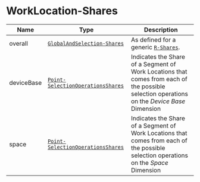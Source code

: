 # WorkLocation-Shares

Name        |Type      | Description
------------|----------|------------
overall | [`GlobalAndSelection-Shares`](/api/reference/data-models/global-and-selection-share.md) | As defined for a generic [`R-Shares`](/api/reference/data-modelsata-models/r-shares/index.md).
deviceBase | [`Point-SelectionOperationsShares`](/api/reference/data-modelsata-models/g-selection-operation-shares/point.md) | Indicates the Share of a Segment of Work Locations that comes from each of the possible selection operations on the *Device Base* Dimension
space | [`Point-SelectionOperationsShares`](/api/reference/data-modelsata-models/g-selection-operation-shares/point.md) | Indicates the Share of a Segment of Work Locations that comes from each of the possible selection operations on the *Space* Dimension
